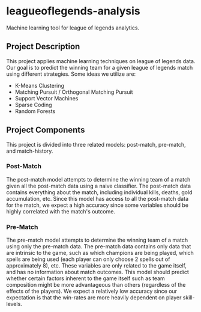 # leagueoflegends-analysis
Machine learning tool for league of legends analytics.

## Project Description
This project applies machine learning techniques on league of legends data.  Our goal is to predict the 
winning team for a given league of legends match using different strategies.  Some ideas we utilize are:
- K-Means Clustering 
- Matching Pursuit / Orthogonal Matching Pursuit
- Support Vector Machines
- Sparse Coding 
- Random Forests 

## Project Components 
This project is divided into three related models: post-match, pre-match, and match-history.

### Post-Match 
The post-match model attempts to determine the winning team of a match given all the post-match data using a naive classifier. 
The post-match data contains everything about the match, including individual kills, deaths, gold accumulation, etc.  Since this 
model has access to all the post-match data for the match, we expect a high accuracy since some variables should be highly correlated 
with the match's outcome.  

### Pre-Match 
The pre-match model attempts to determine the winning team of a match using only the pre-match data. 
The pre-match data contains only data that are intrinsic to the game, such as which champions are being played, 
which spells are being used (each player can only choose 2 spells out of approximately 8), etc.  These variables 
are only related to the game itself, and has no information about match outcomes.  This model should predict whether 
certain factors inherent to the game itself such as team composition might be more advantageous than others 
(regardless of the effects of the players).
We expect a relatively low accuracy since our expectation is that the win-rates are more heavily dependent on player skill-levels.